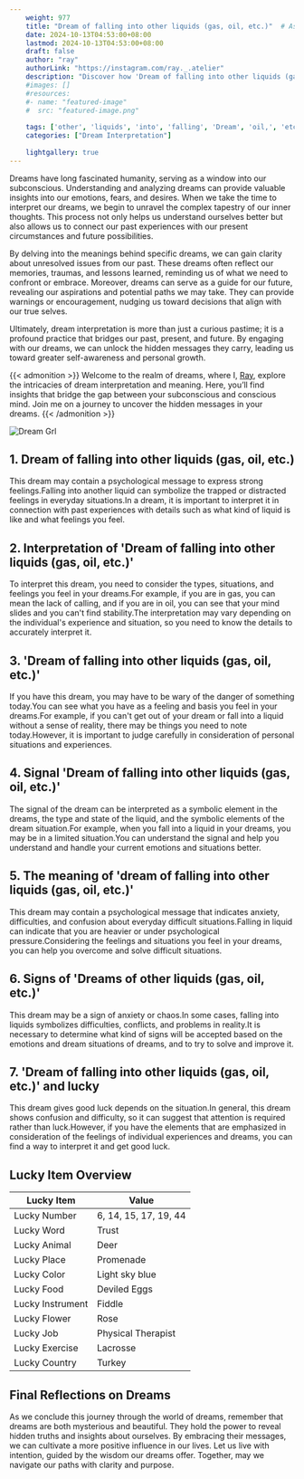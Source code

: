 ```yaml
---
    weight: 977
    title: "Dream of falling into other liquids (gas, oil, etc.)"  # Assuming 'title' column exists
    date: 2024-10-13T04:53:00+08:00
    lastmod: 2024-10-13T04:53:00+08:00
    draft: false
    author: "ray"
    authorLink: "https://instagram.com/ray._.atelier"
    description: "Discover how 'Dream of falling into other liquids (gas, oil, etc.)' can interpret your future and uncover its significant meanings in your life."
    #images: []
    #resources:
    #- name: "featured-image"
    #  src: "featured-image.png"
    
    tags: ['other', 'liquids', 'into', 'falling', 'Dream', 'oil,', 'etc.)', '(gas,', 'of']
    categories: ["Dream Interpretation"]
    
    lightgallery: true
---
```

    
Dreams have long fascinated humanity, serving as a window into our subconscious. Understanding and analyzing dreams can provide valuable insights into our emotions, fears, and desires. When we take the time to interpret our dreams, we begin to unravel the complex tapestry of our inner thoughts. This process not only helps us understand ourselves better but also allows us to connect our past experiences with our present circumstances and future possibilities.

By delving into the meanings behind specific dreams, we can gain clarity about unresolved issues from our past. These dreams often reflect our memories, traumas, and lessons learned, reminding us of what we need to confront or embrace. Moreover, dreams can serve as a guide for our future, revealing our aspirations and potential paths we may take. They can provide warnings or encouragement, nudging us toward decisions that align with our true selves.

Ultimately, dream interpretation is more than just a curious pastime; it is a profound practice that bridges our past, present, and future. By engaging with our dreams, we can unlock the hidden messages they carry, leading us toward greater self-awareness and personal growth.

{{< admonition >}}
Welcome to the realm of dreams, where I, [Ray](https://instagram.com/ray._.atelier), explore the intricacies of dream interpretation and meaning. Here, you’ll find insights that bridge the gap between your subconscious and conscious mind. Join me on a journey to uncover the hidden messages in your dreams.
{{< /admonition >}}

![Dream Grl](https://cdn.pixabay.com/photo/2017/11/02/03/35/gothic-2910057_1280.jpg "Dream Grl")

## 1. Dream of falling into other liquids (gas, oil, etc.)
This dream may contain a psychological message to express strong feelings.Falling into another liquid can symbolize the trapped or distracted feelings in everyday situations.In a dream, it is important to interpret it in connection with past experiences with details such as what kind of liquid is like and what feelings you feel.

## 2. Interpretation of 'Dream of falling into other liquids (gas, oil, etc.)'
To interpret this dream, you need to consider the types, situations, and feelings you feel in your dreams.For example, if you are in gas, you can mean the lack of calling, and if you are in oil, you can see that your mind slides and you can't find stability.The interpretation may vary depending on the individual's experience and situation, so you need to know the details to accurately interpret it.

## 3. 'Dream of falling into other liquids (gas, oil, etc.)'
If you have this dream, you may have to be wary of the danger of something today.You can see what you have as a feeling and basis you feel in your dreams.For example, if you can't get out of your dream or fall into a liquid without a sense of reality, there may be things you need to note today.However, it is important to judge carefully in consideration of personal situations and experiences.

## 4. Signal 'Dream of falling into other liquids (gas, oil, etc.)'
The signal of the dream can be interpreted as a symbolic element in the dreams, the type and state of the liquid, and the symbolic elements of the dream situation.For example, when you fall into a liquid in your dreams, you may be in a limited situation.You can understand the signal and help you understand and handle your current emotions and situations better.

## 5. The meaning of 'dream of falling into other liquids (gas, oil, etc.)'
This dream may contain a psychological message that indicates anxiety, difficulties, and confusion about everyday difficult situations.Falling in liquid can indicate that you are heavier or under psychological pressure.Considering the feelings and situations you feel in your dreams, you can help you overcome and solve difficult situations.

## 6. Signs of 'Dreams of other liquids (gas, oil, etc.)'
This dream may be a sign of anxiety or chaos.In some cases, falling into liquids symbolizes difficulties, conflicts, and problems in reality.It is necessary to determine what kind of signs will be accepted based on the emotions and dream situations of dreams, and to try to solve and improve it.

## 7. 'Dream of falling into other liquids (gas, oil, etc.)' and lucky
This dream gives good luck depends on the situation.In general, this dream shows confusion and difficulty, so it can suggest that attention is required rather than luck.However, if you have the elements that are emphasized in consideration of the feelings of individual experiences and dreams, you can find a way to interpret it and get good luck.

## Lucky Item Overview
| Lucky Item          | Value              |
|---------------|--------------------|
| Lucky Number        | 6, 14, 15, 17, 19, 44  |
| Lucky Word          | Trust |
| Lucky Animal        | Deer |
| Lucky Place         | Promenade     |
| Lucky Color         | Light sky blue     |
| Lucky Food          | Deviled Eggs      |
| Lucky Instrument    | Fiddle |
| Lucky Flower        | Rose    |
| Lucky Job           | Physical Therapist       |
| Lucky Exercise      | Lacrosse  |
| Lucky Country       | Turkey    |


##  Final Reflections on Dreams

As we conclude this journey through the world of dreams, remember that dreams are both mysterious and beautiful. They hold the power to reveal hidden truths and insights about ourselves. By embracing their messages, we can cultivate a more positive influence in our lives. Let us live with intention, guided by the wisdom our dreams offer. Together, may we navigate our paths with clarity and purpose.
